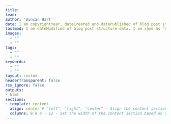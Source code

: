 ```yaml
---
title: 
lead: 
author: 'Duncan Hart' 
date: I am copyrightYear, dateCreated and datePublished of blog post structure data
lastmod: I am dateModified of blog post structure data. I am same as "date" if not specified. 
images:
  - ""
  - ""
tags:
  - ""
  - ""
keywords:
  - ""
  - ""
layout: custom
headerTransparent: false
rss_ignore: false
outputs: 
- html
sections:
- template: content
  align: center # "left", "right", "center" - Align the content section
  columns: 8 # 6 - 12 - Set the width of the content section based on a 12 column grid
---
```


